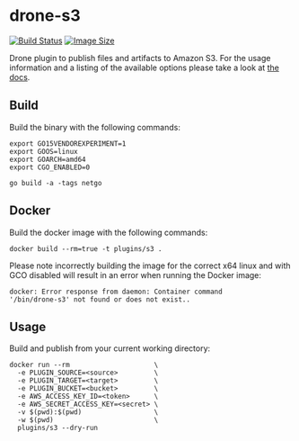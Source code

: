 # drone-s3

[![Build Status](http://beta.drone.io/api/badges/drone-plugins/drone-s3/status.svg)](http://beta.drone.io/drone-plugins/drone-s3)
[![Image Size](https://badge.imagelayers.io/plugins/s3:latest.svg)](https://imagelayers.io/?images=plugins/s3:latest 'Get your own badge on imagelayers.io')

Drone plugin to publish files and artifacts to Amazon S3. For the usage information and a listing of the available options please take a look at [the docs](DOCS.md).

## Build

Build the binary with the following commands:

```
export GO15VENDOREXPERIMENT=1
export GOOS=linux
export GOARCH=amd64
export CGO_ENABLED=0

go build -a -tags netgo
```

## Docker

Build the docker image with the following commands:

```
docker build --rm=true -t plugins/s3 .
```

Please note incorrectly building the image for the correct x64 linux and with GCO disabled will result in an error when running the Docker image:

```
docker: Error response from daemon: Container command
'/bin/drone-s3' not found or does not exist..
```

## Usage

Build and publish from your current working directory:

```
docker run --rm                     \
  -e PLUGIN_SOURCE=<source>         \
  -e PLUGIN_TARGET=<target>         \
  -e PLUGIN_BUCKET=<bucket>         \
  -e AWS_ACCESS_KEY_ID=<token>      \
  -e AWS_SECRET_ACCESS_KEY=<secret> \
  -v $(pwd):$(pwd)                  \
  -w $(pwd)                         \
  plugins/s3 --dry-run
```
